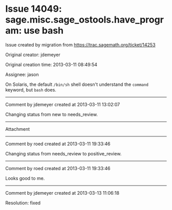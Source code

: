 # Issue 14049: sage.misc.sage_ostools.have_program: use bash

Issue created by migration from https://trac.sagemath.org/ticket/14253

Original creator: jdemeyer

Original creation time: 2013-03-11 08:49:54

Assignee: jason

On Solaris, the default `/bin/sh` shell doesn't understand the `command` keyword, but `bash` does.


---

Comment by jdemeyer created at 2013-03-11 13:02:07

Changing status from new to needs_review.


---

Attachment


---

Comment by roed created at 2013-03-11 19:33:46

Changing status from needs_review to positive_review.


---

Comment by roed created at 2013-03-11 19:33:46

Looks good to me.


---

Comment by jdemeyer created at 2013-03-13 11:06:18

Resolution: fixed
